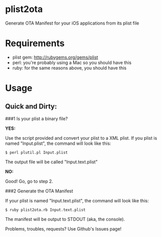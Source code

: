 plist2ota
=========

Generate OTA Manifest for your iOS applications from its plist file

Requirements
============

- plist gem: http://rubygems.org/gems/plist
- perl: you're probably using a Mac so you should have this
- ruby: for the same reasons above, you should have this

Usage
=====

Quick and Dirty:
----------------

###1 Is your plist a binary file?

__YES:__

Use the script provided and convert your plist to a XML plist.
If you plist is named "Input.plist", the command will look like this:

    $ perl plutil.pl Input.plist

The output file will be called "Input.text.plist"

__NO:__

Good! Go, go to step 2.

###2 Generate the OTA Manifest

If your plist is named "Input.text.plist", the command will look like this:

    $ ruby plist2ota.rb Input.text.plist

The manifest will be output to STDOUT (aka, the console).

Problems, troubles, requests? Use Github's Issues page!
